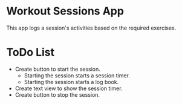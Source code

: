 # Workout Sessions App

This app logs a session's activities based on the required exercises.

# ToDo List

* Create button to start the session.
    * Starting the session starts a session timer.
    * Starting the session starts a log book.
* Create text view to show the session timer.
* Create button to stop the session.